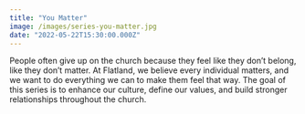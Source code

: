 ```yaml
---
title: "You Matter"
image: /images/series-you-matter.jpg
date: "2022-05-22T15:30:00.000Z"
---
```

People often give up on the church because they feel like they don’t belong, like they don’t matter. At Flatland, we believe every individual matters, and we want to do everything we can to make them feel that way. The goal of this series is to enhance our culture, define our values, and build stronger relationships throughout the church.